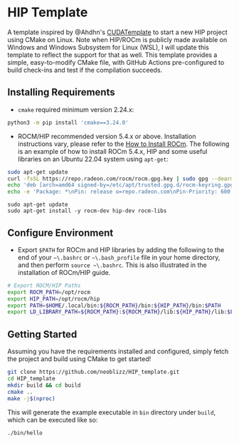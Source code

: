 # HIP Template

A template inspired by @Ahdhn's [CUDATemplate](https://github.com/Ahdhn/CUDATemplate) to start a new HIP project using CMake on Linux. Note when HIP/ROCm is publicly made available on Windows and Windows Subsystem for Linux (WSL), I will update this template to reflect the support for that as well. This template provides a simple, easy-to-modify CMake file, with GitHub Actions pre-configured to build check-ins and test if the compilation succeeds.

## Installing Requirements
- `cmake` required minimum version 2.24.x:
```bash
python3 -m pip install 'cmake==3.24.0'
```
- ROCM/HIP recommended version 5.4.x or above. Installation instructions vary, please refer to the [How to Install ROCm](https://docs.amd.com/bundle/ROCm-Installation-Guide-v5.4.2/page/How_to_Install_ROCm.html). The following is an example of how to install ROCm 5.4.x, HIP and some useful libraries on an Ubuntu 22.04 system using `apt-get`:
```bash
sudo apt-get update
curl -fsSL https://repo.radeon.com/rocm/rocm.gpg.key | sudo gpg --dearmor -o /etc/apt/trusted.gpg.d/rocm-keyring.gpg
echo 'deb [arch=amd64 signed-by=/etc/apt/trusted.gpg.d/rocm-keyring.gpg] https://repo.radeon.com/rocm/apt/5.4 jammy main' | sudo tee /etc/apt/sources.list.d/rocm.list
echo -e 'Package: *\nPin: release o=repo.radeon.com\nPin-Priority: 600' | sudo tee /etc/apt/preferences.d/rocm-pin-600
```

```
sudo apt-get update
sudo apt-get install -y rocm-dev hip-dev rocm-libs
```

## Configure Environment
- Export `$PATH` for ROCm and HIP libraries by adding the following to the end of your `~\.bashrc` or `~\.bash_profile` file in your home directory, and then perform `source ~\.bashrc`. This is also illustrated in the installation of ROCm/HIP guide.
```bash
# Export ROCM/HIP Paths
export ROCM_PATH=/opt/rocm
export HIP_PATH=/opt/rocm/hip
export PATH=$HOME/.local/bin:${ROCM_PATH}/bin:${HIP_PATH}/bin:$PATH
export LD_LIBRARY_PATH=${ROCM_PATH}:${ROCM_PATH}/lib:${HIP_PATH}/lib:$LD_LIBRARY_PATH
```

## Getting Started

Assuming you have the requirements installed and configured, simply fetch the project and build using CMake to get started!

```bash
git clone https://github.com/neoblizz/HIP_template.git
cd HIP_template
mkdir build && cd build
cmake ..
make -j$(nproc)
```

This will generate the example executable in `bin` directory under `build`, which can be executed like so:
```
./bin/hello
```